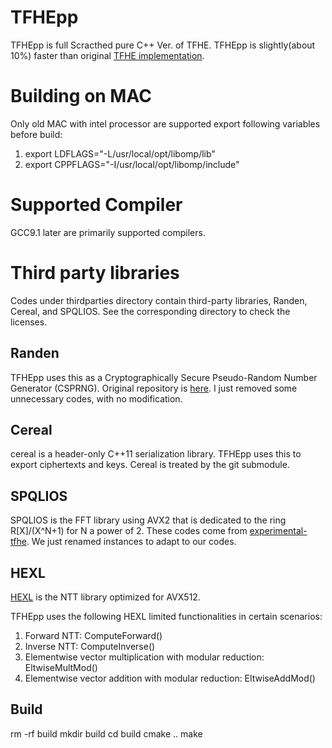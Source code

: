 # TFHEpp
TFHEpp is full Scracthed pure C++ Ver. of TFHE. TFHEpp is slightly(about 10%) faster than original [TFHE implementation](https://github.com/tfhe/tfhe). 

# Building on MAC
Only old MAC with intel processor are supported
export following variables before build:
1. export LDFLAGS="-L/usr/local/opt/libomp/lib"
2. export CPPFLAGS="-I/usr/local/opt/libomp/include"

# Supported Compiler
GCC9.1 later are primarily supported compilers.

# Third party libraries
Codes under thirdparties directory contain third-party libraries, Randen, Cereal, and SPQLIOS. See the corresponding directory to check the licenses.

## Randen
TFHEpp uses this as a Cryptographically Secure Pseudo-Random Number Generator (CSPRNG). Original repository is [here](https://github.com/google/randen).
I just removed some unnecessary codes, with no modification.

## Cereal
cereal is a header-only C++11 serialization library. TFHEpp uses this to export ciphertexts and keys. Cereal is treated by the git submodule.

## SPQLIOS
SPQLIOS is the FFT library using AVX2 that is dedicated to the ring R\[X\]/(X^N+1) for N a power of 2. These codes come from [experimental-tfhe](https://github.com/tfhe/experimental-tfhe/tree/master/circuit-bootstrapping/src/spqlios). We just renamed instances to adapt to our codes.


## HEXL
[HEXL](https://github.com/intel/hexl.git) is the NTT library optimized for AVX512. 

TFHEpp uses the following HEXL limited functionalities in certain scenarios:
1.	Forward NTT: ComputeForward()
2.	Inverse NTT: ComputeInverse()
3.	Elementwise vector multiplication with modular reduction: EltwiseMultMod()
4.	Elementwise vector addition with modular reduction: EltwiseAddMod()

## Build
rm -rf build
mkdir build
cd build
cmake ..
make